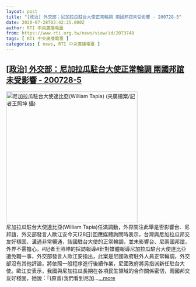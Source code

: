 ```yaml
---
layout: post
title: "[政治] 外交部：尼加拉瓜駐台大使正常輪調 兩國邦誼未受影響 - 200728-5"
date: 2020-07-28T03:42:25.000Z
author: RTI 中央廣播電臺
from: https://www.rti.org.tw/news/view/id/2073748
tags: [ RTI 中央廣播電臺 ]
categories: [ news, RTI 中央廣播電臺 ]
---
```

<!--1595907745000-->
[[政治] 外交部：尼加拉瓜駐台大使正常輪調 兩國邦誼未受影響 - 200728-5](https://www.rti.org.tw/news/view/id/2073748)
------

<div>
<img src="https://static.rti.org.tw/assets/thumbnails/2020/07/28/3e3cb53cb5a025154991124a44080718.JPG" width="360" alt="尼加拉瓜駐台大使達比亞(William Tapia) (央廣檔案/記者王照坤 攝)" title="尼加拉瓜駐台大使達比亞(William Tapia) (央廣檔案/記者王照坤 攝)"><br>尼加拉瓜駐台大使達比亞(William Tapia)任滿調動，外界關注此舉是否影響台、尼邦誼，外交部發言人歐江安今天(28日)回應媒體詢問時表示，台灣與尼加拉瓜邦交友好穩固、溝通非常暢通，該國駐台大使的正常輪調，並未影響台、尼兩國邦誼，外界不需擔心。#記者王照坤的採訪報導#針對媒體報導尼加拉瓜駐台大使達比亞遭免職一事，外交部發言人歐江安指出，此案是尼國政府駐外人員正常輪調，外交部沒有其他評論，將依照一般程序進行後續作業，尼國政府將另指派新任駐台大使。歐江安表示，我國與尼加拉瓜長期在各項民生領域的合作關係密切，兩國邦交友好穩固，她說：『(原音)我們看到尼加...<a target="_blank" href="https://www.rti.org.tw/news/view/id/2073748">...more</a>
</div>

